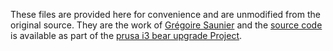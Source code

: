 These files are provided here for convenience and are unmodified from the original source. They are the work of [Grégoire Saunier](https://github.com/gregsaun) and the [source code](https://github.com/gregsaun/prusa_i3_bear_upgrade/tree/master/printed_parts/common_to_all_versions/stl) is available as part of the [prusa i3 bear upgrade Project](https://github.com/gregsaun/prusa_i3_bear_upgrade).
